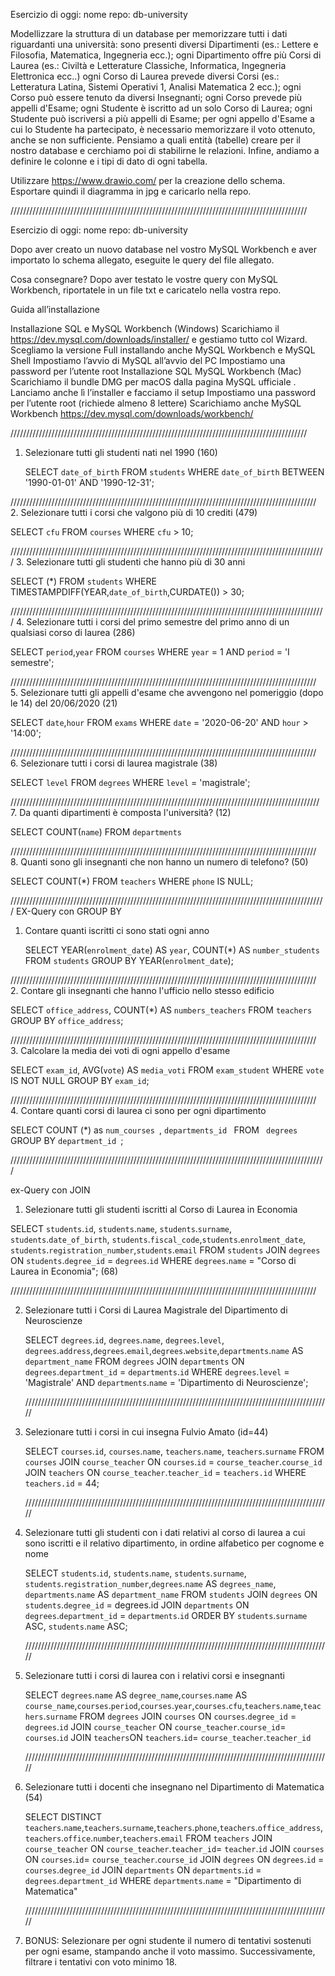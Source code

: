 Esercizio di oggi:
nome repo: db-university

Modellizzare la struttura di un database per memorizzare tutti i dati riguardanti una università:
sono presenti diversi Dipartimenti (es.: Lettere e Filosofia, Matematica, Ingegneria ecc.);
ogni Dipartimento offre più Corsi di Laurea (es.: Civiltà e Letterature Classiche, Informatica, Ingegneria Elettronica ecc..)
ogni Corso di Laurea prevede diversi Corsi (es.: Letteratura Latina, Sistemi Operativi 1, Analisi Matematica 2 ecc.);
ogni Corso può essere tenuto da diversi Insegnanti;
ogni Corso prevede più appelli d'Esame;
ogni Studente è iscritto ad un solo Corso di Laurea;
ogni Studente può iscriversi a più appelli di Esame;
per ogni appello d'Esame a cui lo Studente ha partecipato, è necessario memorizzare il voto ottenuto, anche se non sufficiente.
Pensiamo a quali entità (tabelle) creare per il nostro database e cerchiamo poi di stabilirne le relazioni. Infine, andiamo a definire le colonne e i tipi di dato di ogni tabella.

Utilizzare https://www.drawio.com/ per la creazione dello schema.
Esportare quindi il diagramma in jpg e caricarlo nella repo.

//////////////////////////////////////////////////////////////////////////////////////////////

Esercizio di oggi:
nome repo: db-university

Dopo aver creato un nuovo database nel vostro MySQL Workbench e aver importato lo schema allegato, eseguite le query del file allegato.

Cosa consegnare?
Dopo aver testato le vostre query con MySQL Workbench, riportatele in un file txt e caricatelo nella vostra repo.

Guida all’installazione

Installazione SQL e MySQL Workbench (Windows)
Scarichiamo il https://dev.mysql.com/downloads/installer/ e gestiamo tutto col Wizard.
Scegliamo la versione Full installando anche MySQL Workbench e MySQL Shell
Impostiamo l’avvio di MySQL all’avvio del PC
Impostiamo una password per l’utente root
Installazione SQL MySQL Workbench (Mac)
Scarichiamo il bundle DMG per macOS dalla pagina MySQL ufficiale .
Lanciamo anche lì l’installer e facciamo il setup
Impostiamo una password per l’utente root (richiede almeno 8 lettere)
Scarichiamo anche MySQL Workbench https://dev.mysql.com/downloads/workbench/

//////////////////////////////////////////////////////////////////////////////////////////////

1. Selezionare tutti gli studenti nati nel 1990 (160)

   SELECT `date_of_birth`
   FROM `students`
   WHERE `date_of_birth` BETWEEN '1990-01-01' AND '1990-12-31';

/////////////////////////////////////////////////////////////////////////////////////////////////  
2. Selezionare tutti i corsi che valgono più di 10 crediti (479)

SELECT `cfu`
FROM `courses`
WHERE `cfu` > 10;

//////////////////////////////////////////////////////////////////////////////////////////////////// 3. Selezionare tutti gli studenti che hanno più di 30 anni

SELECT (\*)
FROM `students`
WHERE TIMESTAMPDIFF(YEAR,`date_of_birth`,CURDATE()) > 30;

//////////////////////////////////////////////////////////////////////////////////////////////////// 4. Selezionare tutti i corsi del primo semestre del primo anno di un qualsiasi corso di
laurea (286)

SELECT `period`,`year`
FROM `courses`
WHERE `year` = 1 AND `period` = 'I semestre';

///////////////////////////////////////////////////////////////////////////////////////////////// 5. Selezionare tutti gli appelli d'esame che avvengono nel pomeriggio (dopo le 14) del
20/06/2020 (21)

SELECT `date`,`hour`
FROM `exams`
WHERE `date` = '2020-06-20' AND `hour` > '14:00';

///////////////////////////////////////////////////////////////////////////////////////////////// 6. Selezionare tutti i corsi di laurea magistrale (38)

SELECT `level`
FROM `degrees`
WHERE `level` = 'magistrale';

////////////////////////////////////////////////////////////////////////////////////////////////// 7. Da quanti dipartimenti è composta l'università? (12)

SELECT COUNT(`name`)
FROM `departments`

///////////////////////////////////////////////////////////////////////////////////////////////// 8. Quanti sono gli insegnanti che non hanno un numero di telefono? (50)

SELECT COUNT(\*)
FROM `teachers`
WHERE `phone` IS NULL;

////////////////////////////////////////////////////////////////////////////////////////////////////
EX-Query con GROUP BY

1. Contare quanti iscritti ci sono stati ogni anno

   SELECT YEAR(`enrolment_date`) AS `year`, COUNT(\*) AS `number_students`
   FROM `students`
   GROUP BY YEAR(`enrolment_date`);

///////////////////////////////////////////////////////////////////////////////////////////////// 2. Contare gli insegnanti che hanno l'ufficio nello stesso edificio

SELECT `office_address`, COUNT(\*) AS `numbers_teachers`
FROM `teachers`
GROUP BY `office_address`;

///////////////////////////////////////////////////////////////////////////////////////////////// 3. Calcolare la media dei voti di ogni appello d'esame

SELECT `exam_id`, AVG(`vote`) AS `media_voti`
FROM `exam_student`
WHERE `vote` IS NOT NULL
GROUP BY `exam_id`;

///////////////////////////////////////////////////////////////////////////////////////////////// 4. Contare quanti corsi di laurea ci sono per ogni dipartimento

SELECT COUNT (\*) as `num_courses `, `departments_id `
FROM ` degrees`
GROUP BY `department_id `;

////////////////////////////////////////////////////////////////////////////////////////////////////

ex-Query con JOIN

1. Selezionare tutti gli studenti iscritti al Corso di Laurea in Economia

SELECT `students`.`id`, `students`.`name`, `students`.`surname`, `students`.`date_of_birth`, `students`.`fiscal_code`,`students`.`enrolment_date`, `students`.`registration_number`,`students`.`email`
FROM `students`
JOIN `degrees` ON `students`.`degree_id` = `degrees`.`id`
WHERE `degrees`.`name` = "Corso di Laurea in Economia"; (68)

/////////////////////////////////////////////////////////////////////////////////////////////////

2. Selezionare tutti i Corsi di Laurea Magistrale del Dipartimento di
   Neuroscienze

   SELECT `degrees`.`id`, `degrees`.`name`, `degrees`.`level`, `degrees`.`address`,`degrees`.`email`,`degrees`.`website`,`departments`.`name` AS `department_name`
   FROM `degrees`
   JOIN `departments` ON `degrees`.`department_id` = `departments`.`id`
   WHERE `degrees`.`level` = 'Magistrale'
   AND `departments`.`name` = 'Dipartimento di Neuroscienze';

   /////////////////////////////////////////////////////////////////////////////////////////////////

3. Selezionare tutti i corsi in cui insegna Fulvio Amato (id=44)

   SELECT `courses`.`id`, `courses`.`name`, `teachers`.`name`, `teachers`.`surname`
   FROM `courses`
   JOIN `course_teacher` ON `courses`.`id` = `course_teacher`.`course_id`
   JOIN `teachers` ON `course_teacher`.`teacher_id` = `teachers.id`
   WHERE `teachers.id` = 44;

   /////////////////////////////////////////////////////////////////////////////////////////////////

4. Selezionare tutti gli studenti con i dati relativi al corso di laurea a cui
   sono iscritti e il relativo dipartimento, in ordine alfabetico per cognome e
   nome

   SELECT `students`.`id`, `students`.`name`, `students`.`surname`, `students`.`registration_number`,`degrees`.`name` AS `degrees_name`, `departments`.`name` AS `department_name`
   FROM `students`
   JOIN `degrees` ON `students`.`degree_id` = degrees.id
   JOIN `departments` ON `degrees`.`department_id` = `departments`.`id`
   ORDER BY `students`.`surname` ASC, `students`.`name` ASC;

   /////////////////////////////////////////////////////////////////////////////////////////////////

5. Selezionare tutti i corsi di laurea con i relativi corsi e insegnanti

   SELECT `degrees`.`name` AS `degree_name`,`courses`.`name` AS `course_name`,`courses`.`period`,`courses`.`year`,`courses`.`cfu`,`teachers`.`name`,`teachers`.`surname`
   FROM `degrees`
   JOIN `courses` ON `courses`.`degree_id` = `degrees`.`id`
   JOIN `course_teacher` ON `course_teacher`.`course_id`= `courses`.`id`
   JOIN `teachers`ON `teachers`.`id`= `course_teacher`.`teacher_id`

   /////////////////////////////////////////////////////////////////////////////////////////////////

6. Selezionare tutti i docenti che insegnano nel Dipartimento di
   Matematica (54)

   SELECT DISTINCT `teachers`.`name`,`teachers`.`surname`,`teachers`.`phone`,`teachers`.`office_address`,`teachers`.`office`.`number`,`teachers`.`email`
   FROM `teachers`
   JOIN `course_teacher` ON `course_teacher`.`teacher_id`= `teacher`.`id`
   JOIN `courses` ON `courses`.`id`= `course_teacher`.`course_id`
   JOIN `degrees` ON `degrees`.`id` = `courses`.`degree_id`
   JOIN `departments` ON `departments`.`id` = `degrees`.`department_id`
   WHERE `departments`.`name` = "Dipartimento di Matematica"

   /////////////////////////////////////////////////////////////////////////////////////////////////

7. BONUS: Selezionare per ogni studente il numero di tentativi sostenuti
   per ogni esame, stampando anche il voto massimo. Successivamente,
   filtrare i tentativi con voto minimo 18.
